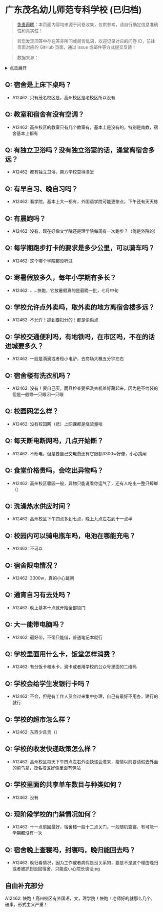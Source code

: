 # 广东茂名幼儿师范专科学校 (已归档)

> [免责声明](https://colleges.chat/#_3)：本页面内容均来源于问卷收集，仅供参考，请自行确定信息准确性和真实性！

> 若您发现回答中存在答非所问或胡言乱语，欢迎记录对应的问卷 ID，前往页面对应的 GitHub 页面，通过 issue 或邮件等方式提交反馈！

> 数据来源：

<details><summary>点击展开</summary>
<ul>
<li>A12462: 匿名 (2022 年 06 月)</li>
</ul>
</details>

## Q: 宿舍是上床下桌吗？

- A12462: 只有茂名校区是，高州校区是老校区所以没有

## Q: 教室和宿舍有没有空调？

- A12462: 高州校区的教室只有几个教室有，基本上是没有的，特别是南教，宿舍基本上都有

## Q: 有独立卫浴吗？没有独立浴室的话，澡堂离宿舍多远？

- A12462: 都有独立卫浴，南方学校莫得澡堂

## Q: 有早自习、晚自习吗？

- A12462: 看学院，基本上大一都有，外国语学院可能更惨点，下午还有天天练

## Q: 有晨跑吗？

- A12462: 没有，现在好像文学院还是理学院每周有一次跑步？（俺是外院的）

## Q: 每学期跑步打卡的要求是多少公里，可以骑车吗？

- A12462: 这个哪个学院都没听过

## Q: 寒暑假放多久，每年小学期有多长？

- A12462: ……快跑，它放暑假真的是最晚一批，七月中旬

## Q: 学校允许点外卖吗，取外卖的地方离宿舍楼多远？

- A12462: 不允许！抓到要扣分的！都是偷偷点

## Q: 学校交通便利吗，有地铁吗，在市区吗，不在的话进城要多久？

- A12462: 一般是滴滴或者租小电驴，去商场大概五分钟左右

## Q: 宿舍楼有洗衣机吗？

- A12462: 没有！要自己买，而且检查要把洗衣机盖好藏起来，因为是不给装的但是一般睁一只眼闭一只眼

## Q: 校园网怎么样？

- A12462: 没有校园网（悲）上网课都是烧流量哈

## Q: 每天断电断网吗，几点开始断？

- A12462: 不断电，但是要自己交电费还有它限额3300w好像，小心跳闸

## Q: 食堂价格贵吗，会吃出异物吗？

- A12462: 高州校区馨园一般，异物只能说看你运气了，还有人吃出一整只蟑螂（）

## Q: 洗澡热水供应时间？

- A12462: 高州校区下午四点多到七点，晚上九点左右到十一点半

## Q: 校园内可以骑电瓶车吗，电池在哪能充电？

- A12462: 不可以

## Q: 宿舍限电情况？

- A12462: 3300w，真的小心跳闸

## Q: 通宵自习有去处吗？

- A12462: 晚上基本十点就开始全部锁门

## Q: 大一能带电脑吗？

- A12462: 最好带，不带只能借，普通笔记本就行

## Q: 学校里面用什么卡，饭堂怎样消费？

- A12462: 有分饭卡和水卡，滴卡或者用学校的公众号里面的二维码

## Q: 学校会给学生发银行卡吗？

- A12462: 不会，但是有工作人员会过来集中办理，自己有最好不用办，建行的就行

## Q: 学校的超市怎么样？

- A12462: 东西少且贵（）

## Q: 学校的收发快递政策怎么样？

- A12462: 高州校区每天下午四点左右外面快递会进来，疫情以前要请假去外面的菜鸟拿，茂名校区好像里面有驿站

## Q: 学校里面的共享单车数目与种类如何？

- A12462: 没有

## Q: 现阶段学校的门禁情况如何？

- A12462: 十一点前回最好，宿舍楼一般十二点关门，一般随机查寝，有可能一学期都没有一次

## Q: 宿舍晚上查寝吗，封寝吗，晚归能回去吗？

- A12462: 晚归看情况，因为工作或者病假是没关系的，要是不是这个理由晚归或者被抓到没回宿舍，只能说小心院长谈话jpg

## 自由补充部分

A12462: 快跑！高州校区有外国语，文，理学院！快跑！老师好的就那么几个，破事，形式主义严重！
